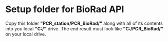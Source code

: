 # Setup folder for BioRad API

Copy this folder **"PCR_station/PCR_BioRad/"** along with all of its contents into you local **"C:/"** drive. The end result must look like **"C:/PCR_BioRad/"** on your local drive.
